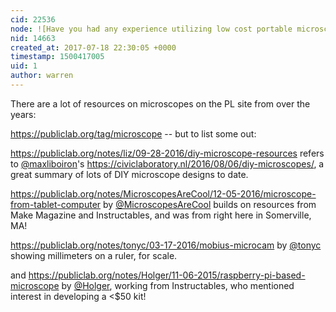 ```yaml
---
cid: 22536
node: ![Have you had any experience utilizing low cost portable microscopes?  ](../notes/gilbert/07-18-2017/have-you-had-any-experience-utilizing-low-cost-portable-microscopes)
nid: 14663
created_at: 2017-07-18 22:30:05 +0000
timestamp: 1500417005
uid: 1
author: warren
---
```


There are a lot of resources on microscopes on the PL site from over the years:

https://publiclab.org/tag/microscope -- but to list some out:

https://publiclab.org/notes/liz/09-28-2016/diy-microscope-resources refers to [@maxliboiron](/profile/maxliboiron)'s https://civiclaboratory.nl/2016/08/06/diy-microscopes/, a great summary of lots of DIY microscope designs to date.

https://publiclab.org/notes/MicroscopesAreCool/12-05-2016/microscope-from-tablet-computer by [@MicroscopesAreCool](/profile/MicroscopesAreCool) builds on resources from Make Magazine and Instructables, and was from right here in Somerville, MA!

https://publiclab.org/notes/tonyc/03-17-2016/mobius-microcam by [@tonyc](/profile/tonyc) showing millimeters on a ruler, for scale.

and https://publiclab.org/notes/Holger/11-06-2015/raspberry-pi-based-microscope by [@Holger](/profile/Holger), working from Instructables, who mentioned interest in developing a <$50 kit!
